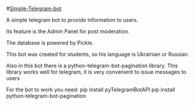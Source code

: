 #[Simple-Telegram-bot](https://github.com/P1eko/Simple-Telegram-bot)

A simple telegram bot to provide information to users.

Its feature is the Admin Panel for post moderation.

The database is powered by Pickle.

This bot was created for students, so his language is Ukrainian or Russian.

Also in this bot there is a python-telegram-bot-pagination library. This library works well for telegram, it is very convenient to issue messages to users

For the bot to work you need:
pip install pyTelegramBotAPI
pip install python-telegram-bot-pagination
